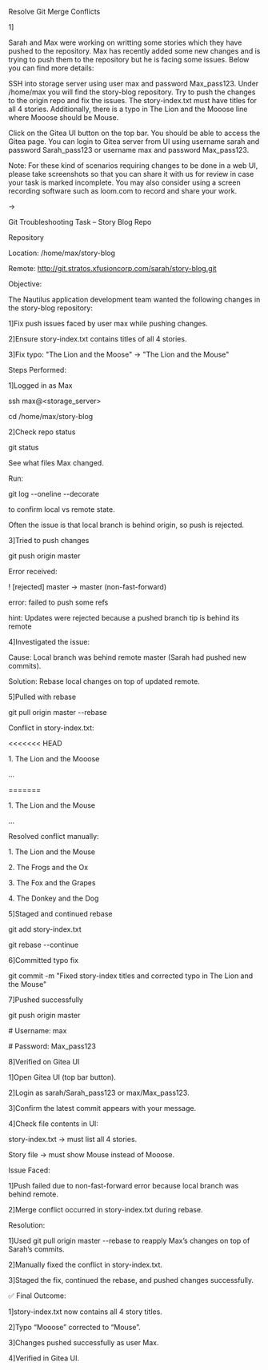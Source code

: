 Resolve Git Merge Conflicts



1]

Sarah and Max were working on writting some stories which they have pushed to the repository. Max has recently added some new changes and is trying to push them to the repository but he is facing some issues. Below you can find more details:

SSH into storage server using user max and password Max\_pass123. Under /home/max you will find the story-blog repository. Try to push the changes to the origin repo and fix the issues. The story-index.txt must have titles for all 4 stories. Additionally, there is a typo in The Lion and the Mooose line where Mooose should be Mouse.



Click on the Gitea UI button on the top bar. You should be able to access the Gitea page. You can login to Gitea server from UI using username sarah and password Sarah\_pass123 or username max and password Max\_pass123.



Note: For these kind of scenarios requiring changes to be done in a web UI, please take screenshots so that you can share it with us for review in case your task is marked incomplete. You may also consider using a screen recording software such as loom.com to record and share your work.



->



Git Troubleshooting Task – Story Blog Repo



Repository



Location: /home/max/story-blog

Remote: http://git.stratos.xfusioncorp.com/sarah/story-blog.git



Objective:

The Nautilus application development team wanted the following changes in the story-blog repository:

1]Fix push issues faced by user max while pushing changes.

2]Ensure story-index.txt contains titles of all 4 stories.

3]Fix typo: "The Lion and the Moose" -> "The Lion and the Mouse"





Steps Performed:

1]Logged in as Max

ssh max@<storage\_server>

cd /home/max/story-blog



2]Check repo status

git status



See what files Max changed.

Run:



git log --oneline --decorate

to confirm local vs remote state.

Often the issue is that local branch is behind origin, so push is rejected.



3]Tried to push changes

git push origin master



Error received:

! \[rejected] master -> master (non-fast-forward)

error: failed to push some refs

hint: Updates were rejected because a pushed branch tip is behind its remote



4]Investigated the issue:

Cause: Local branch was behind remote master (Sarah had pushed new commits).

Solution: Rebase local changes on top of updated remote.



5]Pulled with rebase

git pull origin master --rebase



Conflict in story-index.txt:



<<<<<<< HEAD

1\. The Lion and the Mooose

...

=======

1\. The Lion and the Mouse

...

>>>>>>>



Resolved conflict manually:



1\. The Lion and the Mouse

2\. The Frogs and the Ox

3\. The Fox and the Grapes

4\. The Donkey and the Dog





5]Staged and continued rebase

git add story-index.txt

git rebase --continue



6]Committed typo fix

git commit -m "Fixed story-index titles and corrected typo in The Lion and the Mouse"



7]Pushed successfully

git push origin master

\# Username: max

\# Password: Max\_pass123



8]Verified on Gitea UI

1]Open Gitea UI (top bar button).

2]Login as sarah/Sarah\_pass123 or max/Max\_pass123.

3]Confirm the latest commit appears with your message.

4]Check file contents in UI:



story-index.txt → must list all 4 stories.

Story file → must show Mouse instead of Mooose.





Issue Faced:

1]Push failed due to non-fast-forward error because local branch was behind remote.

2]Merge conflict occurred in story-index.txt during rebase.



Resolution:

1]Used git pull origin master --rebase to reapply Max’s changes on top of Sarah’s commits.

2]Manually fixed the conflict in story-index.txt.

3]Staged the fix, continued the rebase, and pushed changes successfully.



✅ Final Outcome:

1]story-index.txt now contains all 4 story titles.

2]Typo “Mooose” corrected to “Mouse”.

3]Changes pushed successfully as user Max.

4]Verified in Gitea UI.



